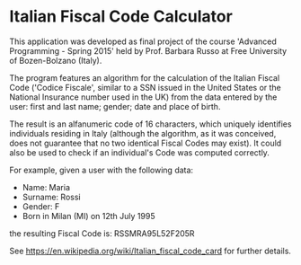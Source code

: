 # Italian Fiscal Code Calculator

This application was developed as final project of the course 'Advanced Programming - Spring 2015' held by Prof. Barbara Russo at Free University of Bozen-Bolzano (Italy).

The program features an algorithm for the calculation of the Italian Fiscal Code ('Codice Fiscale', similar to a SSN issued in the United States or the National Insurance number used in the UK) from the data entered by the user: first and last name; gender; date and place of birth. 

The result is an alfanumeric code of 16 characters, which uniquely identifies individuals residing in Italy (although the algorithm, as it was conceived, does not guarantee that no two identical Fiscal Codes may exist).
It could also be used to check if an individual's Code was computed correctly.

For example, given a user with the following data:
- Name: Maria
- Surname: Rossi
- Gender: F
- Born in Milan (MI) on 12th July 1995

the resulting Fiscal Code is: RSSMRA95L52F205R

See https://en.wikipedia.org/wiki/Italian_fiscal_code_card for further details.





